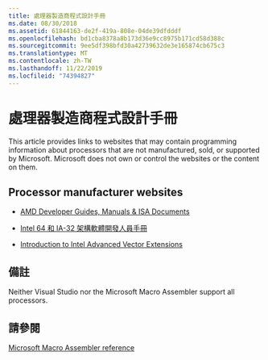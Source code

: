 ```yaml
---
title: 處理器製造商程式設計手冊
ms.date: 08/30/2018
ms.assetid: 61844163-de2f-419a-808e-04de39dfdddf
ms.openlocfilehash: bd1cba8378a8b173d36e9cc8975b171cd58d388c
ms.sourcegitcommit: 9ee5df398bfd30a42739632de3e165874cb675c3
ms.translationtype: MT
ms.contentlocale: zh-TW
ms.lasthandoff: 11/22/2019
ms.locfileid: "74394827"
---
```

# <a name="processor-manufacturer-programming-manuals"></a>處理器製造商程式設計手冊

This article provides links to websites that may contain programming information about processors that are not manufactured, sold, or supported by Microsoft. Microsoft does not own or control the websites or the content on them.

## <a name="processor-manufacturer-websites"></a>Processor manufacturer websites

- [AMD Developer Guides, Manuals & ISA Documents](https://developer.amd.com/resources/developer-guides-manuals/)

- [Intel 64 和 IA-32 架構軟體開發人員手冊](https://software.intel.com/articles/intel-sdm)

- [Introduction to Intel Advanced Vector Extensions](https://software.intel.com/articles/introduction-to-intel-advanced-vector-extensions)

## <a name="remarks"></a>備註

Neither Visual Studio nor the Microsoft Macro Assembler support all processors.

## <a name="see-also"></a>請參閱

[Microsoft Macro Assembler reference](../../assembler/masm/microsoft-macro-assembler-reference.md)
